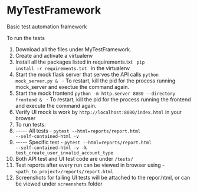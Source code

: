 # MyTestFramework
Basic test automation framework 


To run the tests
1. Download all the files under MyTestFramework.
2. Create and activate a virtualenv
3. Install all the packages listed in requirements.txt <code> pip install -r requirements.txt </code> in the virtualenv
4. Start the mock flask server that serves the API calls <code>python mock_server.py & </code> - To restart, kill the pid for the process running mock_server and exectue the command again.
5. Start the mock frontend <code>python -m http.server 8080 --directory frontend & </code> - To restart, kill the pid for the process running the frontend and execute the command again.
6. Verify UI mock is work by `http://localhost:8080/index.html` in your browser
7. To run tests:
8. ----- All tests - <code>pytest  --html=reports/report.html --self-contained-html  -v</code>
9. ----- Specific test - <code>pytest  --html=reports/report.html --self-contained-html  -v -k test_create_user_invalid_account_type</code>
10. Both API test and UI test code are under `/tests/`
11. Test reports after every run can be viewed in browser using - `<path_to_project>/reports/report.html`
12. Screenshots for failing UI tests will be attached to the repor.html, or can be viewed under `screenshots` folder

